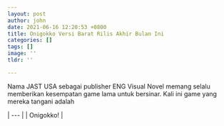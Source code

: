 ```yaml
---
layout: post
author: john
date: 2021-06-16 12:20:53 +0800
title: Onigokko Versi Barat Rilis Akhir Bulan Ini
categories: []
tags: []
image: ''
tldr: ''

---
```

Nama JAST USA sebagai publisher ENG Visual Novel memang selalu memberikan kesempatan game lama untuk bersinar. Kali ini game yang mereka tangani adalah 

| --- |
| Onigokko! |
